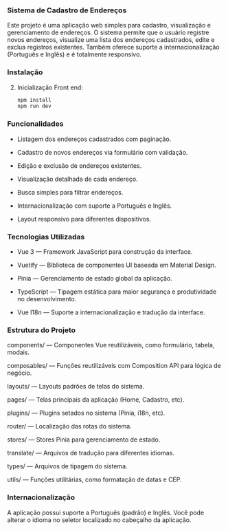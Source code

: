 ### Sistema de Cadastro de Endereços

Este projeto é uma aplicação web simples para cadastro, visualização e gerenciamento de endereços. O sistema permite que o usuário registre novos endereços, visualize uma lista dos endereços cadastrados, edite e exclua registros existentes. Também oferece suporte a internacionalização (Português e Inglês) e é totalmente responsivo.


### Instalação

2. Inicialização Front end:
    ```bash
    npm install
    npm run dev
    ```

### Funcionalidades

- Listagem dos endereços cadastrados com paginação.

- Cadastro de novos endereços via formulário com validação.

- Edição e exclusão de endereços existentes.

- Visualização detalhada de cada endereço.

- Busca simples para filtrar endereços.

- Internacionalização com suporte a Português e Inglês.

- Layout responsivo para diferentes dispositivos.


### Tecnologias Utilizadas

- Vue 3 — Framework JavaScript para construção da interface.

- Vuetify — Biblioteca de componentes UI baseada em Material Design.

- Pinia — Gerenciamento de estado global da aplicação.

- TypeScript — Tipagem estática para maior segurança e produtividade no desenvolvimento.

- Vue I18n — Suporte a internacionalização e tradução da interface.


### Estrutura do Projeto

components/ — Componentes Vue reutilizáveis, como formulário, tabela, modais.

composables/ — Funções reutilizáveis com Composition API para lógica de negócio.

layouts/ — Layouts padrões de telas do sistema.

pages/ — Telas principais da aplicação (Home, Cadastro, etc).

plugins/ — Plugins setados no sistema (Pinia, i18n, etc).

router/ — Localização das rotas do sistema.

stores/ — Stores Pinia para gerenciamento de estado.

translate/ — Arquivos de tradução para diferentes idiomas.

types/ — Arquivos de tipagem do sistema.

utils/ — Funções utilitárias, como formatação de datas e CEP.


### Internacionalização

A aplicação possui suporte a Português (padrão) e Inglês. Você pode alterar o idioma no seletor localizado no cabeçalho da aplicação.
